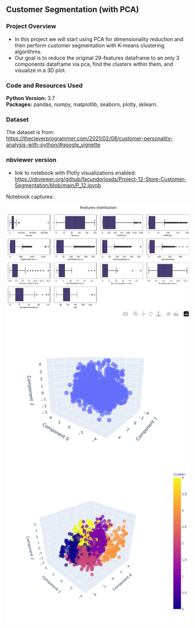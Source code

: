 ## Customer Segmentation (with PCA) 

### Project Overview
* In this project we will start using PCA for dimensionality reduction and then perform customer segmentation with K-means clustering algorithms.  
* Our goal is to reduce the original 29-features dataframe to an only 3 components dataframe via pca, find the clusters within them, and visualize in a 3D plot.

### Code and Resources Used 
**Python Version:** 3.7  
**Packages:** pandas, numpy, matplotlib, seaborn, plotly, sklearn.

### Dataset
The dataset is from: https://thecleverprogrammer.com/2021/02/08/customer-personality-analysis-with-python/#google_vignette


### nbviewer version
* link to notebook with Plotly visualizations enabled:  
https://nbviewer.org/github/facundoriosds/Project-12-Store-Customer-Segmentation/blob/main/P_12.ipynb

Notebook captures:

![](images/capture_0.PNG)
![](images/capture_1.PNG)
![](images/capture_2.PNG)

















